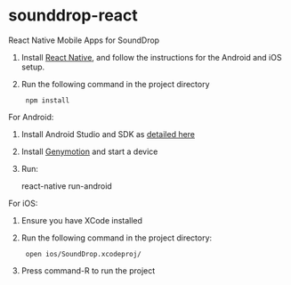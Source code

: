 # sounddrop-react
React Native Mobile Apps for SoundDrop

1. Install [React Native](http://facebook.github.io/react-native/docs/getting-started.html), and follow the instructions for the Android and iOS setup.
2. Run the following command in the project directory

        npm install

For Android:

1. Install Android Studio and SDK as [detailed here](https://facebook.github.io/react-native/docs/getting-started.html)
1. Install [Genymotion](https://www.genymotion.com) and start a device
1. Run:

    react-native run-android
    
For iOS:

1. Ensure you have XCode installed
2. Run the following command in the project directory:

        open ios/SoundDrop.xcodeproj/

3. Press command-R to run the project
